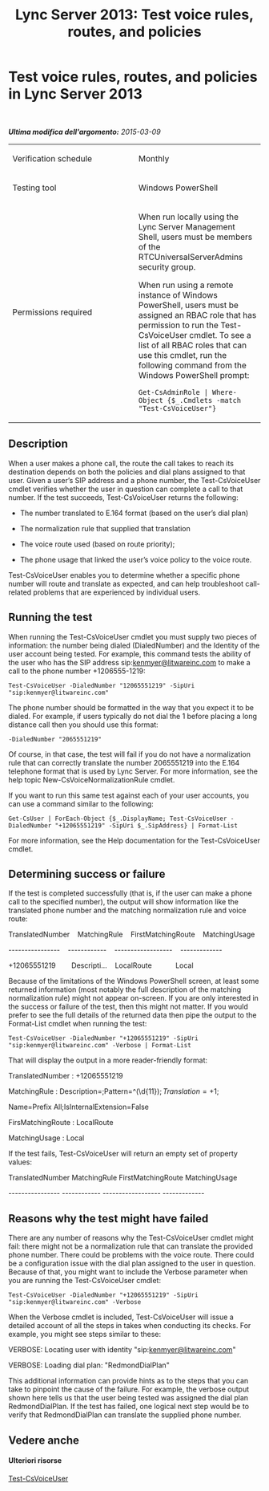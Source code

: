﻿---
title: 'Lync Server 2013: Test voice rules, routes, and policies'
TOCTitle: Test voice rules, routes, and policies
ms:assetid: ebb9c3fa-6950-4311-87ca-e1ecd9280a43
ms:mtpsurl: https://technet.microsoft.com/it-it/library/Dn725213(v=OCS.15)
ms:contentKeyID: 62335950
ms.date: 08/24/2015
mtps_version: v=OCS.15
ms.translationtype: HT
---

# Test voice rules, routes, and policies in Lync Server 2013

 

_**Ultima modifica dell'argomento:** 2015-03-09_


<table>
<colgroup>
<col style="width: 50%" />
<col style="width: 50%" />
</colgroup>
<tbody>
<tr class="odd">
<td><p>Verification schedule</p></td>
<td><p>Monthly</p></td>
</tr>
<tr class="even">
<td><p>Testing tool</p></td>
<td><p>Windows PowerShell</p></td>
</tr>
<tr class="odd">
<td><p>Permissions required</p></td>
<td><p>When run locally using the Lync Server Management Shell, users must be members of the RTCUniversalServerAdmins security group.</p>
<p>When run using a remote instance of Windows PowerShell, users must be assigned an RBAC role that has permission to run the Test-CsVoiceUser cmdlet. To see a list of all RBAC roles that can use this cmdlet, run the following command from the Windows PowerShell prompt:</p>
<p><code>Get-CsAdminRole | Where-Object {$_.Cmdlets -match &quot;Test-CsVoiceUser&quot;}</code></p></td>
</tr>
</tbody>
</table>


## Description

When a user makes a phone call, the route the call takes to reach its destination depends on both the policies and dial plans assigned to that user. Given a user’s SIP address and a phone number, the Test-CsVoiceUser cmdlet verifies whether the user in question can complete a call to that number. If the test succeeds, Test-CsVoiceUser returns the following:

  - The number translated to E.164 format (based on the user’s dial plan)

  - The normalization rule that supplied that translation

  - The voice route used (based on route priority);

  - The phone usage that linked the user’s voice policy to the voice route.

Test-CsVoiceUser enables you to determine whether a specific phone number will route and translate as expected, and can help troubleshoot call-related problems that are experienced by individual users.

## Running the test

When running the Test-CsVoiceUser cmdlet you must supply two pieces of information: the number being dialed (DialedNumber) and the Identity of the user account being tested. For example, this command tests the ability of the user who has the SIP address sip:kenmyer@litwareinc.com to make a call to the phone number +1206555-1219:

`Test-CsVoiceUser -DialedNumber "12065551219" -SipUri "sip:kenmyer@litwareinc.com"`

The phone number should be formatted in the way that you expect it to be dialed. For example, if users typically do not dial the 1 before placing a long distance call then you should use this format:

`-DialedNumber "2065551219"`

Of course, in that case, the test will fail if you do not have a normalization rule that can correctly translate the number 2065551219 into the E.164 telephone format that is used by Lync Server. For more information, see the help topic New-CsVoiceNormalizationRule cmdlet.

If you want to run this same test against each of your user accounts, you can use a command similar to the following:

`Get-CsUser | ForEach-Object {$_.DisplayName; Test-CsVoiceUser -DialedNumber "+12065551219" -SipUri $_.SipAddress} | Format-List`

For more information, see the Help documentation for the Test-CsVoiceUser cmdlet.

## Determining success or failure

If the test is completed successfully (that is, if the user can make a phone call to the specified number), the output will show information like the translated phone number and the matching normalization rule and voice route:

TranslatedNumber    MatchingRule    FirstMatchingRoute    MatchingUsage

\----------------    ------------    ------------------    -------------

\+12065551219        Descripti...    LocalRoute            Local

Because of the limitations of the Windows PowerShell screen, at least some returned information (most notably the full description of the matching normalization rule) might not appear on-screen. If you are only interested in the success or failure of the test, then this might not matter. If you would prefer to see the full details of the returned data then pipe the output to the Format-List cmdlet when running the test:

`Test-CsVoiceUser -DialedNumber "+12065551219" -SipUri "sip:kenmyer@litwareinc.com" -Verbose | Format-List`

That will display the output in a more reader-friendly format:

TranslatedNumber : +12065551219

MatchingRule : Description=;Pattern=^(\\d{11})$;Translation=+$1;

Name=Prefix All;IsInternalExtension=False

FirsMatchingRoute : LocalRoute

MatchingUsage : Local

If the test fails, Test-CsVoiceUser will return an empty set of property values:

TranslatedNumber MatchingRule FirstMatchingRoute MatchingUsage

\---------------- ------------ ------------------ -------------

## Reasons why the test might have failed

There are any number of reasons why the Test-CsVoiceUser cmdlet might fail: there might not be a normalization rule that can translate the provided phone number. There could be problems with the voice route. There could be a configuration issue with the dial plan assigned to the user in question. Because of that, you might want to include the Verbose parameter when you are running the Test-CsVoiceUser cmdlet:

`Test-CsVoiceUser -DialedNumber "+12065551219" -SipUri "sip:kenmyer@litwareinc.com" -Verbose`

When the Verbose cmdlet is included, Test-CsVoiceUser will issue a detailed account of all the steps in takes when conducting its checks. For example, you might see steps similar to these: 

VERBOSE: Locating user with identity "sip:kenmyer@litwareinc.com"

VERBOSE: Loading dial plan: "RedmondDialPlan"

This additional information can provide hints as to the steps that you can take to pinpoint the cause of the failure. For example, the verbose output shown here tells us that the user being tested was assigned the dial plan RedmondDialPlan. If the test has failed, one logical next step would be to verify that RedmondDialPlan can translate the supplied phone number.

## Vedere anche

#### Ulteriori risorse

[Test-CsVoiceUser](test-csvoiceuser.md)

